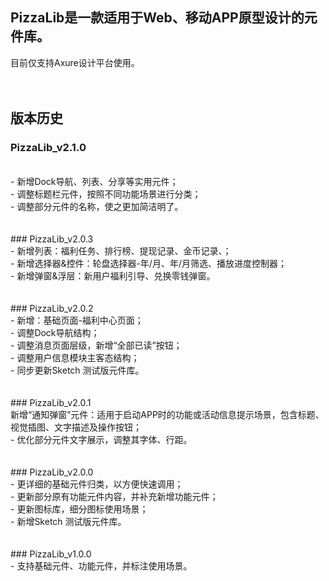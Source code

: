 ## PizzaLib是一款适用于Web、移动APP原型设计的元件库。
目前仅支持Axure设计平台使用。
</br>
</br>
</br>

## 版本历史

### PizzaLib_v2.1.0</br>
</br>
- 新增Dock导航、列表、分享等实用元件；</br>
- 调整标题栏元件，按照不同功能场景进行分类；</br>
- 调整部分元件的名称，使之更加简洁明了。</br>
</br>
</br>
### PizzaLib_v2.0.3</br>
- 新增列表：福利任务、排行榜、提现记录、金币记录、；</br>
- 新增选择器&控件：轮盘选择器-年/月、年/月筛选、播放进度控制器；</br>
- 新增弹窗&浮层：新用户福利引导、兑换零钱弹窗。</br>
</br>
</br>
### PizzaLib_v2.0.2</br>
- 新增：基础页面-福利中心页面；</br>
- 调整Dock导航结构；</br>
- 调整消息页面层级，新增“全部已读”按钮；</br>
- 调整用户信息模块主客态结构；</br>
- 同步更新Sketch 测试版元件库。</br>
</br>
</br>
### PizzaLib_v2.0.1</br>
 新增“通知弹窗”元件：适用于启动APP时的功能或活动信息提示场景，包含标题、视觉插图、文字描述及操作按钮；</br>
- 优化部分元件文字展示，调整其字体、行距。</br>
</br>
</br>
### PizzaLib_v2.0.0</br>
- 更详细的基础元件归类，以方便快速调用；</br>
- 更新部分原有功能元件内容，并补充新增功能元件；</br>
- 更新图标库，细分图标使用场景；</br>
- 新增Sketch 测试版元件库。</br>
</br>
</br>
### PizzaLib_v1.0.0</br>
- 支持基础元件、功能元件，并标注使用场景。</br>
</br>
</br>
</br>
